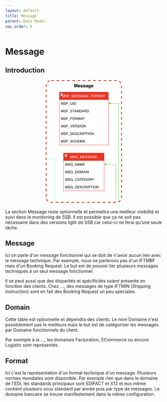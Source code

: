 ```yaml
---
layout: default
title: Message
parent: Data Model
nav_order: 6
---
```


# Message #

## Introduction
<p align="center"><img src="../../assets/img/uml/FCT--Framework--DataModel--Message.png" width="250"></p>

La section Message reste optionnelle et permettra une meilleur visibilité et suivi dans le monitoring de SSB.
Il est possible que ça ne soit pas nécessaire dans des versions light de SSB car celui-ci ne ferai qu’une seule tâche.

## Message
Ici on parle d'un message fonctionnel qui se doit de n'avoir aucun lien avec le message technique.
Par exemple, nous ne parlerons pas d'un IFTMBF mais d'un Booking Request.
Le but est de pouvoir lier plusieurs messages techniques à un seul message fonctionnel.

Il se peut aussi que des disparités et spécificités soient présente en fonction des clients.
Chez ..., des messages de type IFTMIN (Shipping Instruction) sont en fait des Booking Request un peu spéciales.

## Domain
Cette table est optionnelle et dépendra des clients. Le nom Domaine n'est possiblement pas le meilleurs mais le but est de catégoriser les messages par Domaine fonctionnels du client.

Par exemple à la ..., les domaines Facturation, ECommerce ou encore Logistic sont représentés.

## Format
Ici c'est la représentation d'un format technique d'un message. Plusieurs normes mondiales sont disponible.
Par exemple rien que dans le domaine de l'EDI, les standards principaux sont EDIFACT et X12 et eux même contient plusieurs sous standard par année puis par type de messages.
Le domaine bancaire se trouve manifestement dans la même configuration.
